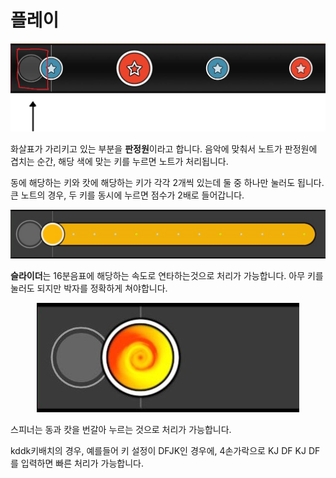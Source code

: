 # 플레이

<p align="center"> <img src="./approach.jpg"> </p>

화살표가 가리키고 있는 부분을 **판정원**이라고 합니다. 음악에 맞춰서 노트가 판정원에 겹치는 순간, 해당 색에 맞는 키를 누르면 노트가 처리됩니다.

동에 해당하는 키와 캇에 해당하는 키가 각각 2개씩 있는데 둘 중 하나만 눌러도 됩니다. 큰 노트의 경우, 두 키를 동시에 누르면 점수가 2배로 들어갑니다.

<p align="center"> <img src="./slider.jpg"> </p>

**슬라이더**는 16분음표에 해당하는 속도로 연타하는것으로 처리가 가능합니다. 아무 키를 눌러도 되지만 박자를 정확하게 쳐야합니다.

<p align="center"> <img src="./spinner.jpg"> </p>

스피너는 동과 캇을 번갈아 누르는 것으로 처리가 가능합니다.

kddk키배치의 경우, 예를들어 키 설정이 <span class="blue">D<span class="red">FJ</span>K</span>인 경우에, 4손가락으로 <span class="blue">K<span class="red">J</span></span> <span class="blue">D<span class="red">F</span></span> <span class="blue">K<span class="red">J</span></span> <span class="blue">D<span class="red">F</span></span>를 입력하면 빠른 처리가 가능합니다.
